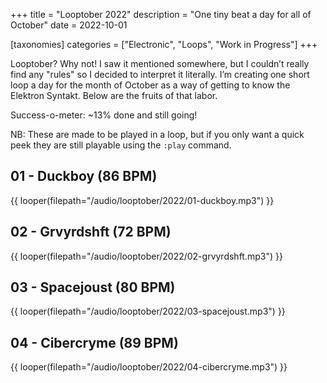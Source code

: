+++
title = "Looptober 2022"
description = "One tiny beat a day for all of October"
date = 2022-10-01

[taxonomies]
categories = ["Electronic", "Loops", "Work in Progress"]
+++

Looptober? Why not! I saw it mentioned somewhere, but I couldn’t really find any "rules" so I decided to interpret it literally. I’m creating one short loop a day for the month of October as a way of getting to know the Elektron Syntakt. Below are the fruits of that labor.

Success-o-meter: ~13% done and still going!

NB: These are made to be played in a loop, but if you only want a quick peek they are still playable using the `:play` command.

## 01 - Duckboy (86 BPM)

{{ looper(filepath="/audio/looptober/2022/01-duckboy.mp3") }}

## 02 - Grvyrdshft (72 BPM)

{{ looper(filepath="/audio/looptober/2022/02-grvyrdshft.mp3") }}

## 03 - Spacejoust (80 BPM)

{{ looper(filepath="/audio/looptober/2022/03-spacejoust.mp3") }}

## 04 - Cibercryme (89 BPM)

{{ looper(filepath="/audio/looptober/2022/04-cibercryme.mp3") }}
